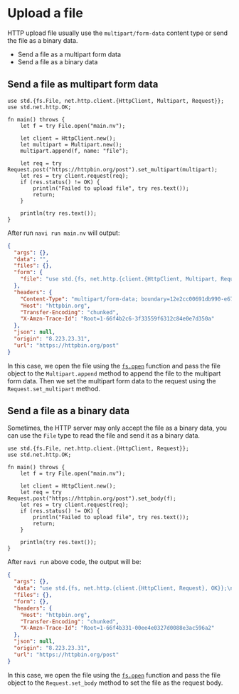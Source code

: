# Upload a file

HTTP upload file usually use the `multipart/form-data` content type or send the file as a binary data.

- Send a file as a multipart form data
- Send a file as a binary data

## Send a file as multipart form data

```nv,no_run
use std.{fs.File, net.http.client.{HttpClient, Multipart, Request}};
use std.net.http.OK;

fn main() throws {
    let f = try File.open("main.nv");

    let client = HttpClient.new();
    let multipart = Multipart.new();
    multipart.append(f, name: "file");

    let req = try Request.post("https://httpbin.org/post").set_multipart(multipart);
    let res = try client.request(req);
    if (res.status() != OK) {
        println("Failed to upload file", try res.text());
        return;
    }

    println(try res.text());
}
```

After run `navi run main.nv` will output:

```json
{
  "args": {},
  "data": "",
  "files": {},
  "form": {
    "file": "use std.{fs, net.http.{client.{HttpClient, Multipart, Request}, OK}};\n\nfn main() throws {\n    let f = try fs.open(\"main.nv\");\n\n    let client = HttpClient.new();\n    let multipart = Multipart.new();\n    multipart.append(f, name: \"file\");\n\n    let req = try Request.post(\"https://httpbin.org/post\").set_multipart(multipart);\n    let res = try client.request(req);\n    if (res.status() != OK) {\n        println(\"Failed to upload file\", try res.text());\n        return;\n    }\n\n    println(try res.text());\n}\n"
  },
  "headers": {
    "Content-Type": "multipart/form-data; boundary=12e2cc00691db990-e67f0a357c8ef09c-b5c1423f5cda1185-5de81a96447ef53b",
    "Host": "httpbin.org",
    "Transfer-Encoding": "chunked",
    "X-Amzn-Trace-Id": "Root=1-66f4b2c6-3f33559f6312c84e0e7d350a"
  },
  "json": null,
  "origin": "8.223.23.31",
  "url": "https://httpbin.org/post"
}
```

In this case, we open the file using the [`fs.open`](/stdlib/std.fs#method.open) function and pass the file object to the `Multipart.append` method to append the file to the multipart form data. Then we set the multipart form data to the request using the `Request.set_multipart` method.

## Send a file as a binary data

Sometimes, the HTTP server may only accept the file as a binary data, you can use the `File` type to read the file and send it as a binary data.

```nv,no_run
use std.{fs.File, net.http.client.{HttpClient, Request}};
use std.net.http.OK;

fn main() throws {
    let f = try File.open("main.nv");

    let client = HttpClient.new();
    let req = try Request.post("https://httpbin.org/post").set_body(f);
    let res = try client.request(req);
    if (res.status() != OK) {
        println("Failed to upload file", try res.text());
        return;
    }

    println(try res.text());
}
```

After `navi run` above code, the output will be:

```json
{
  "args": {},
  "data": "use std.{fs, net.http.{client.{HttpClient, Request}, OK}};\n\nfn main() throws {\n    let f = try fs.open(\"main.nv\");\n\n    let client = HttpClient.new();\n    let req = try Request.post(\"https://httpbin.org/post\").set_body(f);\n    let res = try client.request(req);\n    if (res.status() != OK) {\n        println(\"Failed to upload file\", try res.text());\n        return;\n    }\n\n    println(try res.text());\n}\n",
  "files": {},
  "form": {},
  "headers": {
    "Host": "httpbin.org",
    "Transfer-Encoding": "chunked",
    "X-Amzn-Trace-Id": "Root=1-66f4b331-00ee4e0327d0088e3ac596a2"
  },
  "json": null,
  "origin": "8.223.23.31",
  "url": "https://httpbin.org/post"
}
```

In this case, we open the file using the [`fs.open`](/stdlib/std.fs#method.open) function and pass the file object to the `Request.set_body` method to set the file as the request body.
